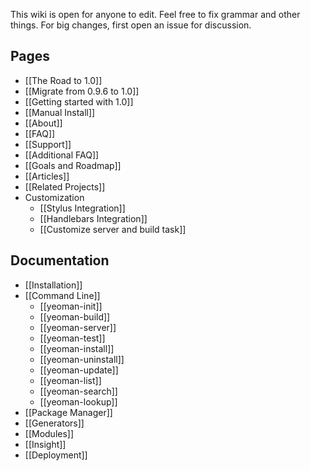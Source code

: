 This wiki is open for anyone to edit. Feel free to fix grammar and other things. For big changes, first open an issue for discussion.


## Pages

- [[The Road to 1.0]]
- [[Migrate from 0.9.6 to 1.0]]
- [[Getting started with 1.0]]
- [[Manual Install]]
- [[About]]
- [[FAQ]]
- [[Support]]
- [[Additional FAQ]]
- [[Goals and Roadmap]]
- [[Articles]]
- [[Related Projects]]
- Customization
  - [[Stylus Integration]]
  - [[Handlebars Integration]]
  - [[Customize server and build task]]


## Documentation

- [[Installation]]
- [[Command Line]]
  - [[yeoman-init]]
  - [[yeoman-build]]
  - [[yeoman-server]]
  - [[yeoman-test]]
  - [[yeoman-install]]
  - [[yeoman-uninstall]]
  - [[yeoman-update]]
  - [[yeoman-list]]
  - [[yeoman-search]]
  - [[yeoman-lookup]]
- [[Package Manager]]
- [[Generators]]
- [[Modules]]
- [[Insight]]
- [[Deployment]]